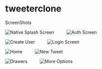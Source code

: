 # tweeterclone

ScreenShots

![Native Splash Screen](https://user-images.githubusercontent.com/47207977/132800808-83b1a978-250f-41fe-959e-ef0582ffa9a1.png) &emsp; &emsp; ![Auth Screen](https://user-images.githubusercontent.com/47207977/132800817-07f51339-c0af-4134-8c63-954f6fd86fc4.png)

![Create User](https://user-images.githubusercontent.com/47207977/132800825-73039454-5ac3-450d-8513-721fd08a4b0c.png) &emsp; &emsp; ![Login Screen](https://user-images.githubusercontent.com/47207977/132800834-8e78d8b2-bf0b-4a22-a28e-c5789c78fdec.png)

![Home](https://user-images.githubusercontent.com/47207977/132800845-aa1f4bc5-d519-4b82-8d96-c74d4de64cbf.png) &emsp; &emsp; ![New Tweet](https://user-images.githubusercontent.com/47207977/132800856-c3b377c2-270c-4f93-8cd9-8bc2d650e16c.png) &emsp; &emsp; 

![Drawers ](https://user-images.githubusercontent.com/47207977/132800858-04bedc77-45a4-4334-8229-cd2fee09099f.png) &emsp; &emsp; ![More Options](https://user-images.githubusercontent.com/47207977/132800866-d68a27f1-81c1-4c0c-9486-78dbb91f3f18.png)


